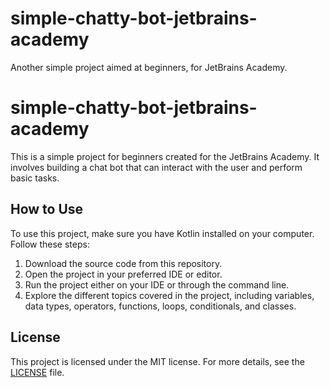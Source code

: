 # simple-chatty-bot-jetbrains-academy
Another simple project aimed at beginners, for JetBrains Academy.

# simple-chatty-bot-jetbrains-academy

This is a simple project for beginners created for the JetBrains Academy. It involves building a chat bot that can interact with the user and perform basic tasks.

## How to Use

To use this project, make sure you have Kotlin installed on your computer. Follow these steps:

1. Download the source code from this repository.
2. Open the project in your preferred IDE or editor.
3. Run the project either on your IDE or through the command line.
4. Explore the different topics covered in the project, including variables, data types, operators, functions, loops, conditionals, and classes.

## License

This project is licensed under the MIT license. For more details, see the [LICENSE](LICENSE) file.


